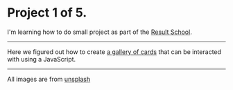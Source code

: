 #  Project 1 of 5. 

I'm learning how to do small project as part of the [Result School](https://result.school/). 

***

Here we figured out how to create [a gallery of cards](https://shevmellow.github.io/project-1-5/) that can be interacted with using a JavaScript.

***

All images are from [unsplash](https://unsplash.com/)




